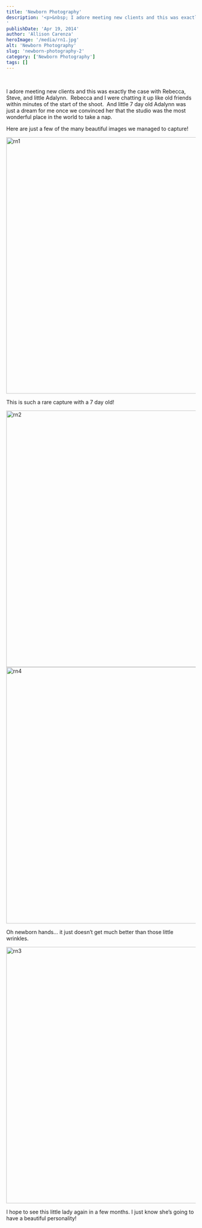 ```yaml
---
title: 'Newborn Photography'
description: '<p>&nbsp; I adore meeting new clients and this was exactly the case with Rebecca, Steve, and little Adalynn.  Rebecca and [&hellip;]</p>
'
publishDate: 'Apr 19, 2014'
author: 'Allison Carenza'
heroImage: '/media/rn1.jpg'
alt: 'Newborn Photography'
slug: 'newborn-photography-2'
category: ['Newborn Photography']
tags: []
---
```


<p>&nbsp;</p>
<p>I adore meeting new clients and this was exactly the case with Rebecca, Steve, and little Adalynn.  Rebecca and I were chatting it up like old friends within minutes of the start of the shoot.  And little 7 day old Adalynn was just a dream for me once we convinced her that the studio was the most wonderful place in the world to take a nap.</p>
<p>Here are just a few of the many beautiful images we managed to capture!</p>
<p><img class="aligncenter size-full wp-image-5019" alt="rn1" src="/media/rn1.jpg" width="930" height="680" srcset="/media/rn1.jpg 930w, /media/rn1-300x219.jpg 300w, /media/rn1-768x562.jpg 768w" sizes="(max-width: 930px) 100vw, 930px" /></p>
<p>This is such a rare capture with a 7 day old!</p>
<p><img class="aligncenter size-full wp-image-5020" alt="rn2" src="/media/rn2.jpg" width="930" height="680" srcset="/media/rn2.jpg 930w, /media/rn2-300x219.jpg 300w, /media/rn2-768x562.jpg 768w" sizes="(max-width: 930px) 100vw, 930px" /> <img class="aligncenter size-full wp-image-5022" alt="rn4" src="/media/rn4.jpg" width="930" height="680" srcset="/media/rn4.jpg 930w, /media/rn4-300x219.jpg 300w, /media/rn4-768x562.jpg 768w" sizes="(max-width: 930px) 100vw, 930px" /></p>
<p>Oh newborn hands&#8230; it just doesn&#8217;t get much better than those little wrinkles.</p>
<p><img class="aligncenter size-full wp-image-5021" alt="rn3" src="/media/rn3.jpg" width="930" height="680" srcset="/media/rn3.jpg 930w, /media/rn3-300x219.jpg 300w, /media/rn3-768x562.jpg 768w" sizes="(max-width: 930px) 100vw, 930px" /></p>
<p>I hope to see this little lady again in a few months. I just know she&#8217;s going to have a beautiful personality!</p>
<p>&nbsp;</p>
